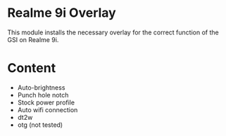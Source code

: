 # Realme 9i Overlay

This module installs the necessary overlay for the correct function of the GSI on Realme 9i.

# Content
- Auto-brightness
- Punch hole notch
- Stock power profile
- Auto wifi connection 
- dt2w
- otg (not tested)
